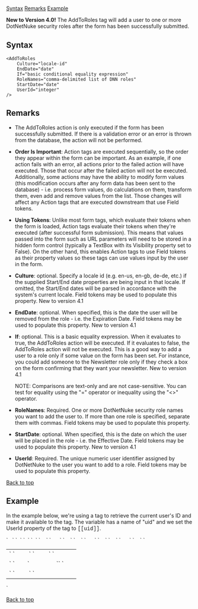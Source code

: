 # <AddToRoles>

<a name="top" xmlns="http://www.w3.org/1999/xhtml"></a>

[Syntax](#syntax) [Remarks](#remarks) [Example](#example)

**New to Version 4.0!** The AddToRoles tag will add a user to one or more DotNetNuke security roles after the form has been successfully submitted.

<a name="syntax" xmlns="http://www.w3.org/1999/xhtml"></a>

## Syntax

    <AddToRoles
        Culture="locale-id"
        EndDate="date"
        If="basic conditional equality expression"
        RoleNames="comma-delimited list of DNN roles"
        StartDate="date" 
        UserId="integer" 
    />

<a name="remarks" xmlns="http://www.w3.org/1999/xhtml"></a>

## Remarks

*   The AddToRoles action is only executed if the form has been successfully submitted. If there is a validation error or an error is thrown from the database, the action will not be performed.  

*   **Order Is Important**: Action tags are executed sequentially, so the order they appear within the form can be important. As an example, if one action fails with an error, all actions prior to the failed action will have executed. Those that occur after the failed action will not be executed. Additionally, some actions may have the ability to modify form values (this modification occurs after any form data has been sent to the database) - i.e. process form values, do calculations on them, transform them, even add and remove values from the list. Those changes will affect any Action tags that are executed downstream that use Field tokens.  

*   **Using Tokens**: Unlike most form tags, which evaluate their tokens when the form is loaded, Action tags evaluate their tokens when they're executed (after successful form submission). This means that values passed into the form such as URL parameters will need to be stored in a hidden form control (typically a TextBox with its Visibility property set to False). On the other hand, this enables Action tags to use Field tokens as their property values so these tags can use values input by the user in the form.  

*   **Culture**: optional. Specify a locale id (e.g. en-us, en-gb, de-de, etc.) if the supplied Start/End date properties are being input in that locale. If omitted, the Start/End dates will be parsed in accordance with the system's current locale. Field tokens may be used to populate this property. New to version 4.1  

*   **EndDate**: optional. When specified, this is the date the user will be removed from the role - i.e. the Expiration Date. Field tokens may be used to populate this property. New to version 4.1  

*   **If**: optional. This is a basic equality expression. When it evaluates to true, the AddToRoles action will be executed. If it evaluates to false, the AddToRoles action will not be executed. This is a good way to add a user to a role only if some value on the form has been set. For instance, you could add someone to the Newsletter role only if they check a box on the form confirming that they want your newsletter. New to version 4.1  

    <span style="font-family: 'Courier New';" xmlns="http://www.w3.org/1999/xhtml"><AddToRoles If='[[SignMeUp]] = True' RoleNames="Newsletter" UserId='[[uid]]' /></span>  

    NOTE: Comparisons are text-only and are not case-sensitive. You can test for equality using the "=" operator or inequality using the "<>" operator.  

*   **RoleNames**: Required. One or more DotNetNuke security role names you want to add the user to. If more than one role is specified, separate them with commas. Field tokens may be used to populate this property.  

*   **StartDate**: optional. When specified, this is the date on which the user will be placed in the role - i.e. the Effective Date. Field tokens may be used to populate this property. New to version 4.1  

*   **UserId**: Required. The unique numeric user identifier assigned by DotNetNuke to the user you want to add to a role. Field tokens may be used to populate this property.  

[Back to top](#top)<a name="example" xmlns="http://www.w3.org/1999/xhtml"></a>

## Example

In the example below, we're using a <span style="font-family: 'Courier New';"><Variable></span> tag to retrieve the current user's ID and make it available to the <span style="font-family: 'Courier New';"><AddToRoles></span> tag. The variable has a name of "uid" and we set the UserId property of the <span style="font-family: 'Courier New';"><AddToRoles></span> tag to <span style="font-family: 'Courier New';">[[uid]]</span>.

<div xmlns="">`<AddForm>  
  <Variable Name="uid" Value='[[User:Id]]' />`  
`  <SubmitCommand CommandText="INSERT INTO Users(FirstName, LastName) VALUES(@FirstName, @LastName)" />`  
`  <AddToRoles RoleNames="Role1,Editors" UserId='[[uid]]' />`  
`  <table>`  
`    <tr>`  
`      <td>`  
`         <Label For="txtFirstName" Text="First Name" />`  
`         <TextBox Id="txtFirstName" DataField="FirstName" DataType="string" />`  
`       </td>`  
`    </tr>`  
`    <tr>`  
`      <td>`  
`        <Label For="txtLastName" Text="Last Name" />`  
                `<TextBox Id="txtLastName" DataField="LastName" DataType="string" />`  
`      </td>`  
`    </tr>`  
`    <tr>`  
`      <td colspan="2">`  
`        <AddButton Text="Add"/> <CancelButton Text="Cancel"/>`  
`      </td>`  
`    </tr>`  
`  </table>  
</AddForm>`</div>

[Back to top](#top)
